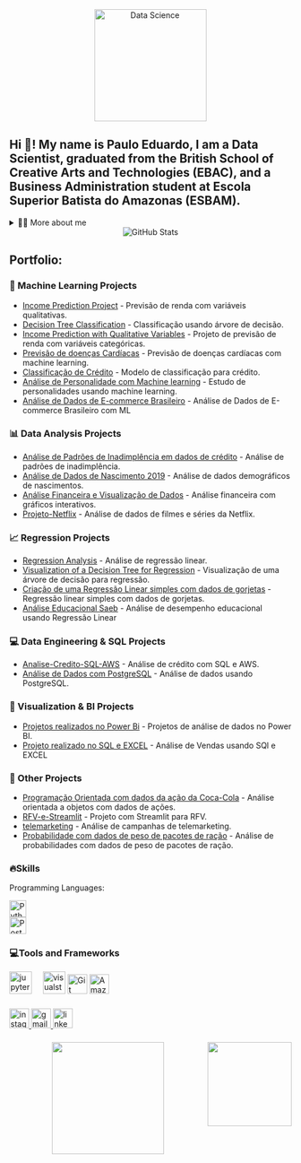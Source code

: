 <div align="center">
  <img src="https://assets-global.website-files.com/606907b169dcd481e8fd42c4/628fcc28ae967c5ccc32de0c_data-science.jpg" height="200" alt="Data Science" />
</div>

<h2 align="left">Hi 👋! My name is Paulo Eduardo, I am a Data Scientist, graduated from the British School of Creative Arts and Technologies (EBAC), and a Business Administration student at Escola Superior Batista do Amazonas (ESBAM).</h2>
</p>

<!-- Dropdown -->
<details>
  <summary>👨‍💻 More about me</summary>
  
 - 🌱 I am pursuing Business Administration at Esbam and, concurrently, I am enrolled in the professional Data Science course at Ebac.
  
 - 🔭 I am seeking my first job opportunity in the field of Data Science and Data Analysis.
  </p>
  
 - 💬I am 20 years old and currently reside in Brazil. I have basic proficiency in Spanish and experience in Python, Data Analysis, Data Visualization, and Machine Learning. Additionally, I am a musician, which has endowed me with valuable skills such as keen pattern recognition, meticulous analysis, and a creative approach—aptitudes seamlessly intertwined with the realm of data science.
 - ⚡ In my leisure time, I enjoy playing football, indulging in video games, and playing the piano! 🎹 I am convinced that our individual interests not only enhance our understanding of the world but also play a fundamental role in tackling challenges.
</details>

<div align="center">
  <img src="https://github-readme-stats.vercel.app/api?username=Bruxteclas&theme=blue-green" alt="GitHub Stats" />
</div>

<!-- Portfolio -->
## Portfolio:

### 🌟 Machine Learning Projects
- [Income Prediction Project](https://github.com/Bruxteclas/Projeto-previsao-de-renda) - Previsão de renda com variáveis qualitativas.
- [Decision Tree Classification](https://github.com/Bruxteclas/arvore-de-classificacao) - Classificação usando árvore de decisão.
- [Income Prediction with Qualitative Variables](https://github.com/Bruxteclas/Prevendo-Renda-com-Variaveis-Qualitativas) - Projeto de previsão de renda com variáveis categóricas.
- [Previsão de doenças Cardíacas](https://github.com/Bruxteclas/previsao-de-doencas-cardiacas) - Previsão de doenças cardíacas com machine learning.
- [Classificação de Crédito](https://github.com/Bruxteclas/Classificacao-de-credito) - Modelo de classificação para crédito.
- [Análise de Personalidade com Machine learning](https://github.com/Bruxteclas/Analise-de-Personalidade-com-Machine-Learning) - Estudo de personalidades usando machine learning.
- [Análise de Dados de E-commerce Brasileiro](https://github.com/Bruxteclas/Analise-do-Conjunto-de-Dados-de-E-commerce) - Análise de Dados de E-commerce Brasileiro com ML

### 📊 Data Analysis Projects
- [Análise de Padrões de Inadimplência em dados de crédito](https://github.com/Bruxteclas/Analisando-Padroes-de-Inadimplencia-em-Dados-de-Credito) - Análise de padrões de inadimplência.
- [Análise de Dados de Nascimento 2019](https://github.com/Bruxteclas/Analise-de-Dados-de-Nascimentos-em-2019) - Análise de dados demográficos de nascimentos.
- [Análise Financeira e Visualização de Dados](https://github.com/Bruxteclas/Gr-ficos-interativos) - Análise financeira com gráficos interativos.
- [Projeto-Netflix](https://github.com/Bruxteclas/Projeto-Netflix) - Análise de dados de filmes e séries da Netflix.

### 📈 Regression Projects
- [Regression Analysis](https://github.com/Bruxteclas/Analise-de-regressao) - Análise de regressão linear.
- [Visualization of a Decision Tree for Regression](https://github.com/Bruxteclas/Visualiza-ao-de-uma-Arvore-de-Decisao-para-Regressao) - Visualização de uma árvore de decisão para regressão.
- [Criação de uma Regressão Linear simples com dados de gorjetas](https://github.com/Bruxteclas/Regressao-Linear-Simples-Gorjetas) - Regressão linear simples com dados de gorjetas.
- [Análise Educacional Saeb](https://github.com/Bruxteclas/Projeto-de-Analise-Educacional/tree/main) - Análise de desempenho educacional usando Regressão Linear

### 💻 Data Engineering & SQL Projects
- [Analise-Credito-SQL-AWS](https://github.com/Bruxteclas/Analise-Credito-SQL-AWS) - Análise de crédito com SQL e AWS.
- [Análise de Dados com PostgreSQL](https://github.com/Bruxteclas/Analise-de-dados-com-PostgreSQL) - Análise de dados usando PostgreSQL.

### 🎨 Visualization & BI Projects
- [Projetos realizados no Power Bi](https://github.com/Bruxteclas/Analise-de-Dados-Power-Bi/tree/main) - Projetos de análise de dados no Power BI.
- [Projeto realizado no SQL e EXCEL](https://github.com/Bruxteclas/Analise-de-Vendas-usando-SQL-e-Excel) - Análise de Vendas usando SQl e EXCEL

### 🧠 Other Projects
- [Programação Orientada com dados da ação da Coca-Cola](https://github.com/Bruxteclas/Programacao-orientada-a-objeto-Acoes-da-coca-cola-) - Análise orientada a objetos com dados de ações.
- [RFV-e-Streamlit](https://github.com/Bruxteclas/RFV-e-Streamlit) - Projeto com Streamlit para RFV.
- [telemarketing](https://github.com/Bruxteclas/telemarketing) - Análise de campanhas de telemarketing.
- [Probabilidade com dados de peso de pacotes de ração](https://github.com/Bruxteclas/Probabilidade-) - Análise de probabilidades com dados de peso de pacotes de ração.

### 🔥Skills 
<!-- Skills: Programming Languages -->
Programming Languages:
<div align="left">
  <img src="https://cdn.jsdelivr.net/gh/devicons/devicon/icons/python/python-original.svg" height="30" alt="Python logo" />
</div>

<!-- PostgreSQL Badge -->
<img src="https://img.shields.io/badge/PostgreSQL-316192?style=for-the-badge&logo=postgresql&logoColor=white" height="30" alt="PostgreSQL badge" />


### 💻Tools and Frameworks

<div align="left">
  <img src="https://cdn.jsdelivr.net/gh/devicons/devicon/icons/jupyter/jupyter-original.svg" height="40" alt="jupyter logo"  />
  <img width="12" />
  <img src="https://cdn.jsdelivr.net/gh/devicons/devicon/icons/visualstudio/visualstudio-plain.svg" height="40" alt="visualstudio logo"  />
</a>
  <img src="https://img.shields.io/badge/GIT-E44C30?style=for-the-badge&logo=git&logoColor=white" height="35" alt="Git logo" />
  <img src="https://img.shields.io/badge/Amazon_AWS-232F3E?style=for-the-badge&logo=amazon-aws&logoColor=white" height="35" alt="Amazon AWS logo" />
</div>

###

<div align="left">
  <a href="https://www.instagram.com/pauloteclas_?igshid=YzVkODRmOTdmMw==" target="_blank">
    <img src="https://img.shields.io/static/v1?message=Instagram&logo=instagram&label=&color=E4405F&logoColor=white&labelColor=&style=for-the-badge" height="35" alt="instagram logo"  />
  </a>
  <a href="@pauloteclas224@gmail.com" target="_blank">
    <img src="https://img.shields.io/static/v1?message=Gmail&logo=gmail&label=&color=D14836&logoColor=white&labelColor=&style=for-the-badge" height="35" alt="gmail logo"  />
  </a>
  <a href="https://www.linkedin.com/in/pauloteclas/" target="_blank">
    <img src="https://img.shields.io/static/v1?message=LinkedIn&logo=linkedin&label=&color=0077B5&logoColor=white&labelColor=&style=for-the-badge" height="35" alt="linkedin logo"  />
  </a>


###

<img align="right" height="150" src="https://media.giphy.com/media/RhMmGFlRGT1UtgGTaD/giphy.gif"  />


###

<div align="center">
  <img height="200" src="https://media.istockphoto.com/id/1325034866/pt/vetorial/data-analysis-vector-illustration-with-young-woman-sitting-in-front-of-big-computer.jpg?s=612x612&w=0&k=20&c=i7ZlYQA7TbuDvv3lr-IVtSKxNCFJng9hzSmVR4mp3UM="  />
</div>




###


